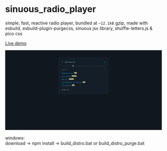 # sinuous_radio_player
simple, fast, reactive radio player, bundled at `~12.1kB` gzip, made with esbuild, esbuild-plugin-purgecss, sinuous jsx library, shuffle-letters.js &amp; pico css

<a href="https://rwdevelopment.github.io/sinuous_radio_player" target="_blank">Live demo</a>

![Radio Player](screen.webp)

windows:  
download -> npm install -> build_distro.bat or build_distro_purge.bat
